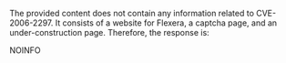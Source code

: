 The provided content does not contain any information related to CVE-2006-2297. It consists of a website for Flexera, a captcha page, and an under-construction page. Therefore, the response is:

NOINFO